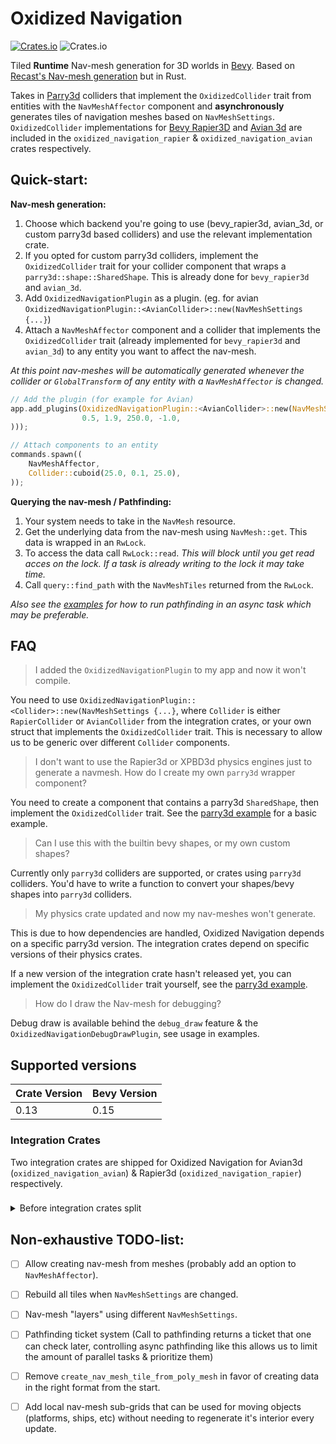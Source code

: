 # Oxidized Navigation
[![Crates.io](https://img.shields.io/crates/v/oxidized_navigation)](https://crates.io/crates/oxidized_navigation/)
![Crates.io](https://img.shields.io/crates/l/oxidized_navigation)

Tiled **Runtime** Nav-mesh generation for 3D worlds in [Bevy](https://bevyengine.org/). Based on [Recast's Nav-mesh generation](https://github.com/recastnavigation/recastnavigation/) but in Rust.

Takes in [Parry3d](https://crates.io/crates/parry3d) colliders that implement the ``OxidizedCollider`` trait from entities with the ``NavMeshAffector`` component and **asynchronously** generates tiles of navigation meshes based on ``NavMeshSettings``. ``OxidizedCollider`` implementations for [Bevy Rapier3D](https://crates.io/crates/bevy_rapier3d) and [Avian 3d](https://crates.io/crates/avian3d) are included in the `oxidized_navigation_rapier` & `oxidized_navigation_avian` crates respectively.

## Quick-start:
**Nav-mesh generation:**
1. Choose which backend you're going to use (bevy_rapier3d, avian_3d, or custom parry3d based colliders) and use the relevant implementation crate.
2. If you opted for custom parry3d colliders, implement the `OxidizedCollider` trait for your collider component that wraps a `parry3d::shape::SharedShape`. This is already done for `bevy_rapier3d` and `avian_3d`.
3. Add ``OxidizedNavigationPlugin`` as a plugin. (eg. for avian `OxidizedNavigationPlugin::<AvianCollider>::new(NavMeshSettings {...}`)
4. Attach a ``NavMeshAffector`` component and a collider that implements the `OxidizedCollider` trait (already implemented for `bevy_rapier3d` and `avian_3d`) to any entity you want to affect the nav-mesh.

*At this point nav-meshes will be automatically generated whenever the collider or ``GlobalTransform`` of any entity with a ``NavMeshAffector`` is changed.*

```rust
// Add the plugin (for example for Avian)
app.add_plugins(OxidizedNavigationPlugin::<AvianCollider>::new(NavMeshSettings::from_agent_and_bounds(
                0.5, 1.9, 250.0, -1.0,
)));

// Attach components to an entity
commands.spawn((
    NavMeshAffector,
    Collider::cuboid(25.0, 0.1, 25.0),
));
```

**Querying the nav-mesh / Pathfinding:**
1. Your system needs to take in the ``NavMesh`` resource.
2. Get the underlying data from the nav-mesh using ``NavMesh::get``. This data is wrapped in an ``RwLock``.
3. To access the data call ``RwLock::read``. *This will block until you get read acces on the lock. If a task is already writing to the lock it may take time.*
4. Call ``query::find_path`` with the ``NavMeshTiles`` returned from the ``RwLock``. 

*Also see the [examples](https://github.com/TheGrimsey/oxidized_navigation/tree/master/crates/oxidized_navigation/examples) for how to run pathfinding in an async task which may be preferable.*

## FAQ

> I added the `OxidizedNavigationPlugin` to my app and now it won't compile.

You need to use `OxidizedNavigationPlugin::<Collider>::new(NavMeshSettings {...}`, where `Collider` is either `RapierCollider` or `AvianCollider` from the integration crates, or your own struct that implements the `OxidizedCollider` trait. This is necessary to allow us to be generic over different `Collider` components.

> I don't want to use the Rapier3d or XPBD3d physics engines just to generate a navmesh. How do I create my own `parry3d` wrapper component?

You need to create a component that contains a parry3d `SharedShape`, then implement the `OxidizedCollider` trait. See the [parry3d example](./examples/parry3d.rs) for a basic example.

> Can I use this with the builtin bevy shapes, or my own custom shapes?

Currently only `parry3d` colliders are supported, or crates using `parry3d` colliders. You'd have to write a function to convert your shapes/bevy shapes into `parry3d` colliders.

> My physics crate updated and now my nav-meshes won't generate.

This is due to how dependencies are handled, Oxidized Navigation depends on a specific parry3d version. The integration crates depend on specific versions of their physics crates.

If a new version of the integration crate hasn't released yet, you can implement the `OxidizedCollider` trait yourself, see the [parry3d example](https://github.com/TheGrimsey/oxidized_navigation/blob/master/crates/oxidized_navigation/examples/parry3d.rs).

> How do I draw the Nav-mesh for debugging?

Debug draw is available behind the ``debug_draw`` feature & the ``OxidizedNavigationDebugDrawPlugin``, see usage in examples.

## Supported versions

| Crate Version | Bevy Version |
| ------------- | ------------ |
| 0.13          | 0.15         |

### Integration Crates

Two integration crates are shipped for Oxidized Navigation for Avian3d (`oxidized_navigation_avian`) & Rapier3d (`oxidized_navigation_rapier`) respectively.

### 

<details>
<summary> Before integration crates split </summary>
| Crate Version | Bevy Version | Bevy Rapier 3D Version | Bevy Xpbd 3D Version | Avian3D Version     | Parry3d Version |
|---------------|--------------|------------------------|----------------------|---------------------|-----------------|
| 0.12.0        | 0.15         | 0.28                   | unsupported          | git-rev-52cbcec (1) | 0.17            |
| 0.11.0        | 0.14         | 0.27                   | 0.5                  | unsupported         | 0.15/0.16       |
| 0.9.0         | 0.12         | 0.24                   | 0.3                  | unsupported         | 0.13            |
| 0.10.0        | 0.13         | 0.25                   | 0.4                  | unsupported         | 0.13            |
| 0.8.0         | 0.12         | 0.23                   | 0.3                  | unsupported         | 0.13            |
| 0.7.0         | 0.11         | 0.22                   | 0.2                  | unsupported         | 0.13            |
| 0.6.0         | 0.11         | 0.22                   | unsupported          | unsupported         | unsupported     |
| 0.5.X         | 0.10.X       | 0.21                   | unsupported          | unsupported         | unsupported     |
| 0.4.0         | 0.10.X       | 0.21                   | unsupported          | unsupported         | unsupported     |
| 0.3.0         | 0.10.0       | 0.21                   | unsupported          | unsupported         | unsupported     |
| 0.2.0         | 0.9.X        | 0.20                   | unsupported          | unsupported         | unsupported     |
| 0.1.X         | 0.9.X        | 0.19                   | unsupported          | unsupported         | unsupported     |
</details>

## Non-exhaustive TODO-list:

- [ ] Allow creating nav-mesh from meshes (probably add an option to ``NavMeshAffector``).
- [ ] Rebuild all tiles when ``NavMeshSettings`` are changed.

- [ ] Nav-mesh "layers" using different ``NavMeshSettings``.
- [ ] Pathfinding ticket system (Call to pathfinding returns a ticket that one can check later, controlling async pathfinding like this allows us to limit the amount of parallel tasks & prioritize them)
- [ ] Remove ``create_nav_mesh_tile_from_poly_mesh`` in favor of creating data in the right format from the start.

- [ ] Add local nav-mesh sub-grids that can be used for moving objects (platforms, ships, etc) without needing to regenerate it's interior every update.